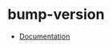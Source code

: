 # bump-version

- [Documentation](https://github.com/bakdata/ci-templates/tree/main/docs/actions/bump-version)
